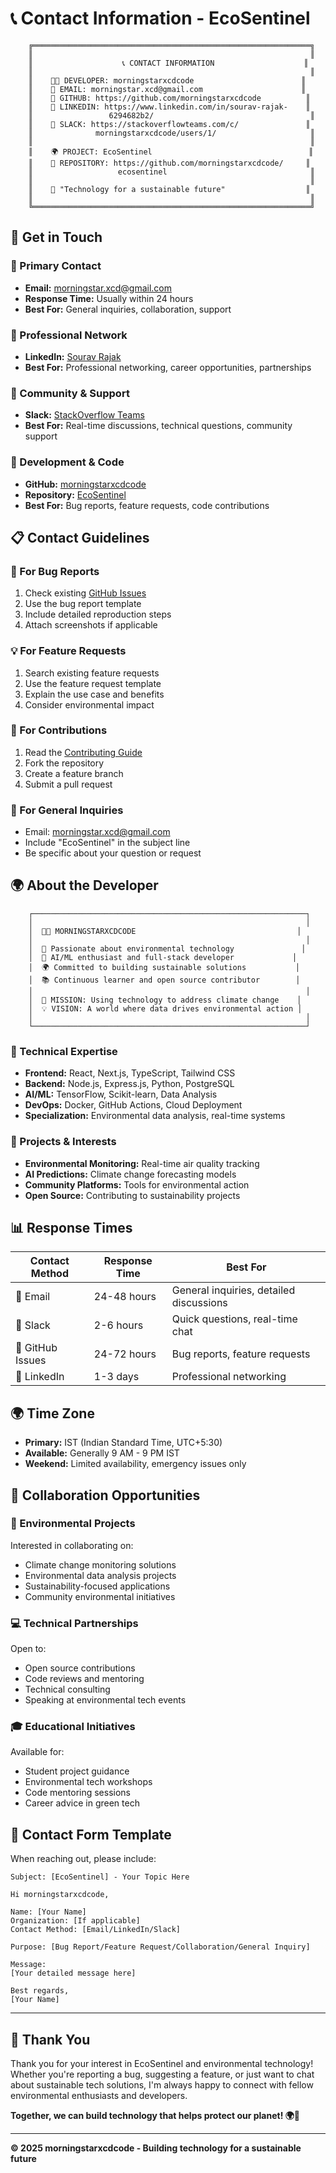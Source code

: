 # 📞 **Contact Information - EcoSentinel**

```
    ╔══════════════════════════════════════════════════════════════╗
    ║                                                              ║
    ║                    📞 CONTACT INFORMATION                    ║
    ║                                                              ║
    ║    👨‍💻 DEVELOPER: morningstarxcdcode                        ║
    ║    📧 EMAIL: morningstar.xcd@gmail.com                      ║
    ║    🐙 GITHUB: https://github.com/morningstarxcdcode          ║
    ║    💼 LINKEDIN: https://www.linkedin.com/in/sourav-rajak-    ║
    ║                 6294682b2/                                   ║
    ║    💬 SLACK: https://stackoverflowteams.com/c/               ║
    ║              morningstarxcdcode/users/1/                     ║
    ║                                                              ║
    ║    🌍 PROJECT: EcoSentinel                                   ║
    ║    🔗 REPOSITORY: https://github.com/morningstarxcdcode/     ║
    ║                   ecosentinel                                ║
    ║                                                              ║
    ║    🌟 "Technology for a sustainable future"                  ║
    ║                                                              ║
    ╚══════════════════════════════════════════════════════════════╝
```

## 🤝 **Get in Touch**

### **📧 Primary Contact**
- **Email:** [morningstar.xcd@gmail.com](mailto:morningstar.xcd@gmail.com)
- **Response Time:** Usually within 24 hours
- **Best For:** General inquiries, collaboration, support

### **💼 Professional Network**
- **LinkedIn:** [Sourav Rajak](https://www.linkedin.com/in/sourav-rajak-6294682b2/)
- **Best For:** Professional networking, career opportunities, partnerships

### **💬 Community & Support**
- **Slack:** [StackOverflow Teams](https://stackoverflowteams.com/c/morningstarxcdcode/users/1/)
- **Best For:** Real-time discussions, technical questions, community support

### **🐙 Development & Code**
- **GitHub:** [morningstarxcdcode](https://github.com/morningstarxcdcode)
- **Repository:** [EcoSentinel](https://github.com/morningstarxcdcode/ecosentinel)
- **Best For:** Bug reports, feature requests, code contributions

## 📋 **Contact Guidelines**

### **🐛 For Bug Reports**
1. Check existing [GitHub Issues](https://github.com/morningstarxcdcode/ecosentinel/issues)
2. Use the bug report template
3. Include detailed reproduction steps
4. Attach screenshots if applicable

### **💡 For Feature Requests**
1. Search existing feature requests
2. Use the feature request template
3. Explain the use case and benefits
4. Consider environmental impact

### **🤝 For Contributions**
1. Read the [Contributing Guide](CONTRIBUTING.md)
2. Fork the repository
3. Create a feature branch
4. Submit a pull request

### **📧 For General Inquiries**
- Email: [morningstar.xcd@gmail.com](mailto:morningstar.xcd@gmail.com)
- Include "EcoSentinel" in the subject line
- Be specific about your question or request

## 🌍 **About the Developer**

```
    ┌─────────────────────────────────────────────────────────────┐
    │                                                             │
    │  👨‍💻 MORNINGSTARXCDCODE                                    │
    │                                                             │
    │  🌱 Passionate about environmental technology               │
    │  🤖 AI/ML enthusiast and full-stack developer             │
    │  🌍 Committed to building sustainable solutions           │
    │  📚 Continuous learner and open source contributor        │
    │                                                             │
    │  🎯 MISSION: Using technology to address climate change    │
    │  💡 VISION: A world where data drives environmental action │
    │                                                             │
    └─────────────────────────────────────────────────────────────┘
```

### **🔧 Technical Expertise**
- **Frontend:** React, Next.js, TypeScript, Tailwind CSS
- **Backend:** Node.js, Express.js, Python, PostgreSQL
- **AI/ML:** TensorFlow, Scikit-learn, Data Analysis
- **DevOps:** Docker, GitHub Actions, Cloud Deployment
- **Specialization:** Environmental data analysis, real-time systems

### **🌟 Projects & Interests**
- **Environmental Monitoring:** Real-time air quality tracking
- **AI Predictions:** Climate change forecasting models
- **Community Platforms:** Tools for environmental action
- **Open Source:** Contributing to sustainability projects

## 📊 **Response Times**

| Contact Method | Response Time | Best For |
|----------------|---------------|----------|
| 📧 Email | 24-48 hours | General inquiries, detailed discussions |
| 💬 Slack | 2-6 hours | Quick questions, real-time chat |
| 🐙 GitHub Issues | 24-72 hours | Bug reports, feature requests |
| 💼 LinkedIn | 1-3 days | Professional networking |

## 🌍 **Time Zone**
- **Primary:** IST (Indian Standard Time, UTC+5:30)
- **Available:** Generally 9 AM - 9 PM IST
- **Weekend:** Limited availability, emergency issues only

## 🤝 **Collaboration Opportunities**

### **🌱 Environmental Projects**
Interested in collaborating on:
- Climate change monitoring solutions
- Environmental data analysis projects
- Sustainability-focused applications
- Community environmental initiatives

### **💻 Technical Partnerships**
Open to:
- Open source contributions
- Code reviews and mentoring
- Technical consulting
- Speaking at environmental tech events

### **🎓 Educational Initiatives**
Available for:
- Student project guidance
- Environmental tech workshops
- Code mentoring sessions
- Career advice in green tech

## 📝 **Contact Form Template**

When reaching out, please include:

```
Subject: [EcoSentinel] - Your Topic Here

Hi morningstarxcdcode,

Name: [Your Name]
Organization: [If applicable]
Contact Method: [Email/LinkedIn/Slack]

Purpose: [Bug Report/Feature Request/Collaboration/General Inquiry]

Message:
[Your detailed message here]

Best regards,
[Your Name]
```

---

## 🌟 **Thank You**

Thank you for your interest in EcoSentinel and environmental technology! Whether you're reporting a bug, suggesting a feature, or just want to chat about sustainable tech solutions, I'm always happy to connect with fellow environmental enthusiasts and developers.

**Together, we can build technology that helps protect our planet! 🌍🌱**

---

**© 2025 morningstarxcdcode - Building technology for a sustainable future**
